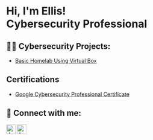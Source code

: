 <h1>Hi, I'm Ellis! <br/><a /a>Cybersecurity Professional</a>

<h2>👨‍💻 Cybersecurity Projects:</h2>

  - [Basic Homelab Using Virtual Box](https://github.com/Ellisuju/Basic-Home-lab-Using-Virtual-Box/tree/main)
    
<h2>Certifications</h2>

- [Google Cybersecurity Professional Certificate ](https://coursera.org/verify/professional-cert/GQVSQPV2K6PF)

<h2> 🤳 Connect with me:</h2>

[<img align="left" alt="JoshMadakor | Twitter" width="25px" src="https://cdn.jsdelivr.net/npm/simple-icons@v3/icons/twitter.svg" />][twitter]
[<img align="left" alt="JoshMadakor | LinkedIn" width="25px" src="https://cdn.jsdelivr.net/npm/simple-icons@v3/icons/linkedin.svg" />][linkedin]

[twitter]: https://twitter.com/amissahellis09 

[linkedin]: https://www.linkedin.com/in/ellis-amissah-07480222a






